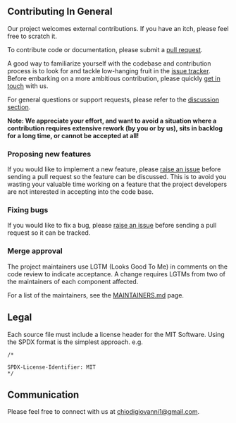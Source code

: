 ## Contributing In General
Our project welcomes external contributions. If you have an itch, please feel
free to scratch it.

To contribute code or documentation, please submit a [pull request](https://github.com/mean-machine-gc/ubi-framework/pulls).

A good way to familiarize yourself with the codebase and contribution process is
to look for and tackle low-hanging fruit in the [issue tracker](https://github.com/mean-machine-gc/ubi-framework/issues).
Before embarking on a more ambitious contribution, please quickly [get in touch](#communication) with us.

For general questions or support requests, please refer to the [discussion section](https://github.com/mean-machine-gc/ubi-framework/discussions).

**Note: We appreciate your effort, and want to avoid a situation where a contribution
requires extensive rework (by you or by us), sits in backlog for a long time, or
cannot be accepted at all!**

### Proposing new features

If you would like to implement a new feature, please [raise an issue](https://github.com/mean-machine-gc/ubi-framework/issues)
before sending a pull request so the feature can be discussed. This is to avoid
you wasting your valuable time working on a feature that the project developers
are not interested in accepting into the code base.

### Fixing bugs

If you would like to fix a bug, please [raise an issue](https://github.com/mean-machine-gc/ubi-framework/issues) before sending a
pull request so it can be tracked.

### Merge approval

The project maintainers use LGTM (Looks Good To Me) in comments on the code
review to indicate acceptance. A change requires LGTMs from two of the
maintainers of each component affected.

For a list of the maintainers, see the [MAINTAINERS.md](MAINTAINERS.md) page.


## Legal

Each source file must include a license header for the MIT
Software. Using the SPDX format is the simplest approach.
e.g.

```
/*

SPDX-License-Identifier: MIT
*/
```


## Communication

Please feel free to connect with us at [chiodigiovanni1@gmail.com](mailto:chiodigiovanni1@gmail.com).


